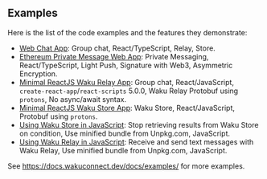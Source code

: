 ## Examples

Here is the list of the code examples and the features they demonstrate: 

- [Web Chat App](web-chat): Group chat, React/TypeScript, Relay, Store.
- [Ethereum Private Message Web App](eth-pm): Private Messaging, React/TypeScript, Light Push, Signature with Web3, Asymmetric Encryption.
- [Minimal ReactJS Waku Relay App](relay-reactjs-chat):
  Group chat,
  React/JavaScript,
  `create-react-app`/`react-scripts` 5.0.0,
  Waku Relay
  Protobuf using `protons`,
  No async/await syntax.
- [Minimal ReactJS Waku Store App](store-reactjs-chat): Waku Store, React/JavaScript, Protobuf using `protons`.
- [Using Waku Store in JavaScript](store-js): Stop retrieving results from Waku Store on condition, Use minified bundle from Unpkg.com, JavaScript.
- [Using Waku Relay in JavaScript](relay-js): Receive and send text messages with Waku Relay, Use minified bundle from Unpkg.com, JavaScript.

See https://docs.wakuconnect.dev/docs/examples/ for more examples.
